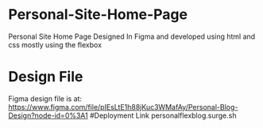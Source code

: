 # Personal-Site-Home-Page
Personal Site Home Page Designed In Figma and developed using html and css mostly using the flexbox
# Design File
Figma design file is at: https://www.figma.com/file/pIEsLtE1h88jKuc3WMafAy/Personal-Blog-Design?node-id=0%3A1
#Deployment Link
personalflexblog.surge.sh
